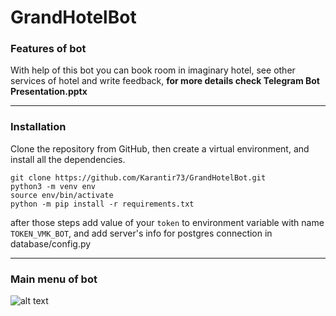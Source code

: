 # GrandHotelBot

### Features of bot

With help of this bot you can book room in imaginary hotel, see other services of hotel and write feedback, **for more details check Telegram Bot Presentation.pptx**

----
### Installation

Clone the repository from GitHub, then create a virtual environment, and install all the dependencies.

```terminal
git clone https://github.com/Karantir73/GrandHotelBot.git
python3 -m venv env
source env/bin/activate
python -m pip install -r requirements.txt
```
after those steps add value of your `token` to environment variable with name `TOKEN_VMK_BOT`,
and add server's info for postgres connection in database/config.py

----

### Main menu of bot

![alt text](https://github.com/Karantir73/GrandHotelBot/blob/master/image.png)
